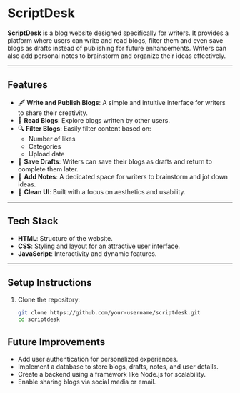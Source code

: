 # ScriptDesk

**ScriptDesk** is a blog website designed specifically for writers. It provides a platform where users can write and read blogs, filter them and even save blogs as drafts instead of publishing for future enhancements. Writers can also add personal notes to brainstorm and organize their ideas effectively.

---

## Features

- 🖋️ **Write and Publish Blogs**: A simple and intuitive interface for writers to share their creativity.
- 📖 **Read Blogs**: Explore blogs written by other users.
- 🔍 **Filter Blogs**: Easily filter content based on:
  - Number of likes
  - Categories
  - Upload date
- 💾 **Save Drafts**: Writers can save their blogs as drafts and return to complete them later.
- 📝 **Add Notes**: A dedicated space for writers to brainstorm and jot down ideas.
- 🎨 **Clean UI**: Built with a focus on aesthetics and usability.

---

## Tech Stack

- **HTML**: Structure of the website.
- **CSS**: Styling and layout for an attractive user interface.
- **JavaScript**: Interactivity and dynamic features.

---

## Setup Instructions

1. Clone the repository:
   ```bash
   git clone https://github.com/your-username/scriptdesk.git
   cd scriptdesk


## Future Improvements
- Add user authentication for personalized experiences.
- Implement a database to store blogs, drafts, notes, and user details.
- Create a backend using a framework like Node.js for scalability.
- Enable sharing blogs via social media or email.

